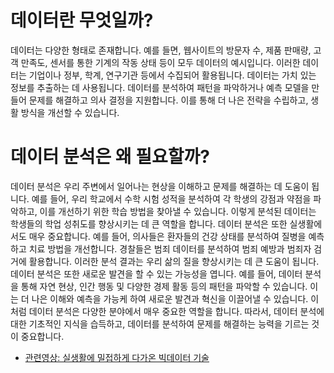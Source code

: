 # 데이터란 무엇일까?

데이터는 다양한 형태로 존재합니다. 예를 들면, 웹사이트의 방문자 수, 제품 판매량, 고객 만족도, 센서를 통한 기계의 작동 상태 등이 모두 데이터의 예시입니다. 이러한 데이터는 기업이나 정부, 학계, 연구기관 등에서 수집되어 활용됩니다.
데이터는 가치 있는 정보를 추출하는 데 사용됩니다. 데이터를 분석하여 패턴을 파악하거나 예측 모델을 만들어 문제를 해결하고 의사 결정을 지원합니다. 이를 통해 더 나은 전략을 수립하고, 생활 방식을 개선할 수 있습니다.


# 데이터 분석은 왜 필요할까?

데이터 분석은 우리 주변에서 일어나는 현상을 이해하고 문제를 해결하는 데 도움이 됩니다. 예를 들어, 우리 학교에서 수학 시험 성적을 분석하여 각 학생의 강점과 약점을 파악하고, 이를 개선하기 위한 학습 방법을 찾아낼 수 있습니다. 이렇게 분석된 데이터는 학생들의 학업 성취도를 향상시키는 데 큰 역할을 합니다.
데이터 분석은 또한 실생활에서도 매우 중요합니다. 예를 들어, 의사들은 환자들의 건강 상태를 분석하여 질병을 예측하고 치료 방법을 개선합니다. 경찰들은 범죄 데이터를 분석하여 범죄 예방과 범죄자 검거에 활용합니다. 이러한 분석 결과는 우리 삶의 질을 향상시키는 데 큰 도움이 됩니다.
데이터 분석은 또한 새로운 발견을 할 수 있는 가능성을 엽니다. 예를 들어, 데이터 분석을 통해 자연 현상, 인간 행동 및 다양한 경제 활동 등의 패턴을 파악할 수 있습니다. 이는 더 나은 이해와 예측을 가능케 하여 새로운 발견과 혁신을 이끌어낼 수 있습니다.
이처럼 데이터 분석은 다양한 분야에서 매우 중요한 역할을 합니다. 따라서, 데이터 분석에 대한 기초적인 지식을 습득하고, 데이터를 분석하여 문제를 해결하는 능력을 기르는 것이 중요합니다.

- [관련영상: 실생활에 밀접하게 다가온 빅데이터 기술](https://www.youtube.com/watch?v=r_7w1bzYeSo)
